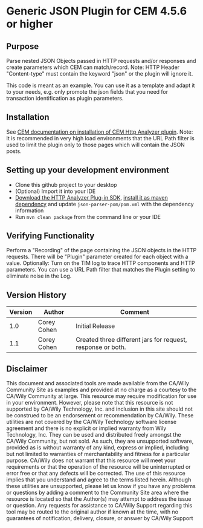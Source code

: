 # Generic JSON Plugin for CEM 4.5.6 or higher

## Purpose

Parse nested JSON Objects passed in HTTP requests and/or responses and create parameters which CEM can match/record.
Note: HTTP Header "Content-type" must contain the keyword "json" or the plugin will ignore it.

This code is meant as an example. You can use it as a template and adapt it to your needs, e.g. only promote the json fields that you need for transaction identification as plugin parameters.

## Installation

See [CEM documentation on installation of CEM Http Analyzer plugin](https://docops.ca.com/ca-apm/10-5/en/extending/transaction-definition/identifying-transactions-using-the-http-analyzer-plug-in/process-for-deploying-the-http-analyzer-plug-in/configuring-an-http-analyzer-plug-in).
Note: It is recommended in very high load environments that the URL Path filter is used to limit the plugin only to those pages which will contain the JSON posts.

## Setting up your development environment
* Clone this github project to your desktop
* (Optional) Import it into your IDE
* [Download the HTTP Analyzer Plug-in SDK](https://docops.ca.com/ca-apm/10-5/en/extending/transaction-definition/identifying-transactions-using-the-http-analyzer-plug-in/process-for-deploying-the-http-analyzer-plug-in/download-the-http-analyzer-plug-in-sdk),  [install it as maven dependency](https://maven.apache.org/guides/mini/guide-3rd-party-jars-local.html) and update `json-parser-pom/pom.xml` with the dependency information
* Run `mvn clean package` from the command line or your IDE

## Verifying Functionality
Perform a "Recording" of the page containing the JSON objects in the HTTP requests. There will be "Plugin" parameter created for each object with a value.
Optionally: Turn on the TIM log to trace HTTP components and HTTP parameters.  You can use a URL Path filter that matches the Plugin setting to eliminate noise in the Log.


## Version History

Version | Author | Comment
--------|--------|--------
1.0 | Corey Cohen | Initial Release
1.1 | Corey Cohen | Created three different jars for request, response or both.

## Disclaimer

This document and associated tools are made available from the
CA/Wily Community Site as examples and provided at no charge as a
courtesy to the CA/Wily Community at large. This resource may require
modification for use in your environment. However, please note that
this resource is not supported by CA/Wily Technology, Inc. and
inclusion in this site should not be construed to be an endorsement
or recommendation by CA/Wily. These utilities are not covered by the
CA/Wily Technology software license agreement and there is no explicit
or implied warranty from Wily Technology, Inc. They can be used and
distributed freely amongst the CA/Wily Community, but not sold. As
such, they are unsupported software, provided as is without warranty
of any kind, express or implied, including but not limited to
warranties of merchantability and fitness for a particular purpose.
CA/Wily does not warrant that this resource will meet your requirements
or that the operation of the resource will be uninterrupted or
error free or that any defects will be corrected. The use of this
resource implies that you understand and agree to the terms listed
herein.
Although these utilities are unsupported, please let us know if you
have any problems or questions by adding a comment to the Community
Site area where the resource is located so that the Author(s) may
attempt to address the issue or question.  Any requests for assistance
to CA/Wily Support regarding this tool may be routed to the original
author if known at the time, with no guarantees of notification,
delivery, closure, or answer by CA/Wily Support
